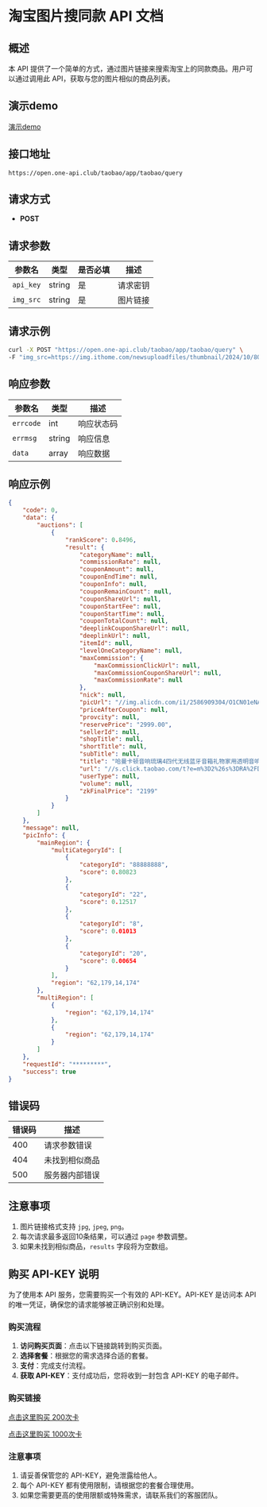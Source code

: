 # 淘宝图片搜同款 API 文档

## 概述

本 API 提供了一个简单的方式，通过图片链接来搜索淘宝上的同款商品。用户可以通过调用此 API，获取与您的图片相似的商品列表。

## 演示demo

[演示demo](https://open.one-api.club/demo.html)

## 接口地址

```
https://open.one-api.club/taobao/app/taobao/query
```

## 请求方式

- **POST**

## 请求参数

| 参数名   | 类型   | 是否必填 | 描述                 |
| -------- | ------ | -------- | -------------------- |
| `api_key`  | string   | 是       | 请求密钥       |
| `img_src`  | string   | 是       | 图片链接       |

## 请求示例

```bash
curl -X POST "https://open.one-api.club/taobao/app/taobao/query" \
-F "img_src=https://img.ithome.com/newsuploadfiles/thumbnail/2024/10/806000_240.jpg" \
```

## 响应参数

| 参数名       | 类型   | 描述                 |
| ------------ | ------ | -------------------- |
| `errcode`       | int    | 响应状态码           |
| `errmsg`    | string | 响应信息             |
| `data`       | array  | 响应数据             |

## 响应示例

```json
{
    "code": 0,
    "data": {
        "auctions": [
            {
                "rankScore": 0.8496,
                "result": {
                    "categoryName": null,
                    "commissionRate": null,
                    "couponAmount": null,
                    "couponEndTime": null,
                    "couponInfo": null,
                    "couponRemainCount": null,
                    "couponShareUrl": null,
                    "couponStartFee": null,
                    "couponStartTime": null,
                    "couponTotalCount": null,
                    "deeplinkCouponShareUrl": null,
                    "deeplinkUrl": null,
                    "itemId": null,
                    "levelOneCategoryName": null,
                    "maxCommission": {
                        "maxCommissionClickUrl": null,
                        "maxCommissionCouponShareUrl": null,
                        "maxCommissionRate": null
                    },
                    "nick": null,
                    "picUrl": "//img.alicdn.com/i1/2586909304/O1CN01eNA59K2IbHyFtimbS_!!2586909304.jpg",
                    "priceAfterCoupon": null,
                    "provcity": null,
                    "reservePrice": "2999.00",
                    "sellerId": null,
                    "shopTitle": null,
                    "shortTitle": null,
                    "subTitle": null,
                    "title": "哈曼卡顿音响琉璃4四代无线蓝牙音箱礼物家用透明音响小型琉璃3代",
                    "url": "//s.click.taobao.com/t?e=m%3D2%26s%3DRA%2FDM83VcC9w4vFB6t2Z2ueEDrYVVa64fCnEkYHU%2B2tyINtkUhsv0Ac%2BolCc%2BP6AIdbSor0PwI0ta6y7Ua0cznvfGz9tF%2FehschF5QF4cdxWYk9O8huMN1NeLw4Fl7JwVfjD6Fzh1ocA47Yukss720h0JfS10Z8VhqUrzb0fe4SRAtSDER15ye4n3QdQaMs1cXx4UReItycb919Cgk9g4EAdF4nYMRjS9WZxlj6WmOeT9Ms%2Fq4PU7iFq7zkcttWgIYULNg46oBA%3D&union_lens=lensId%3AOPT%401730342927%402166c589_1616_192e079bb92_40ba%4001%40eyJmbG9vcklkIjo2OTM0OH0ie",
                    "userType": null,
                    "volume": null,
                    "zkFinalPrice": "2199"
                }
            }
        ]
    },
    "message": null,
    "picInfo": {
        "mainRegion": {
            "multiCategoryId": [
                {
                    "categoryId": "88888888",
                    "score": 0.80823
                },
                {
                    "categoryId": "22",
                    "score": 0.12517
                },
                {
                    "categoryId": "8",
                    "score": 0.01013
                },
                {
                    "categoryId": "20",
                    "score": 0.00654
                }
            ],
            "region": "62,179,14,174"
        },
        "multiRegion": [
            {
                "region": "62,179,14,174"
            },
            {
                "region": "62,179,14,174"
            }
        ]
    },
    "requestId": "*********",
    "success": true
}
```

## 错误码

| 错误码 | 描述                 |
| ------ | -------------------- |
| 400    | 请求参数错误         |
| 404    | 未找到相似商品       |
| 500    | 服务器内部错误       |

## 注意事项

1. 图片链接格式支持 `jpg`, `jpeg`, `png`。
2. 每次请求最多返回10条结果，可以通过 `page` 参数调整。
3. 如果未找到相似商品，`results` 字段将为空数组。


## 购买 API-KEY 说明

为了使用本 API 服务，您需要购买一个有效的 API-KEY。API-KEY 是访问本 API 的唯一凭证，确保您的请求能够被正确识别和处理。

### 购买流程

1. **访问购买页面**：点击以下链接跳转到购买页面。
2. **选择套餐**：根据您的需求选择合适的套餐。
3. **支付**：完成支付流程。
4. **获取 API-KEY**：支付成功后，您将收到一封包含 API-KEY 的电子邮件。

### 购买链接

[点击这里购买 200次卡](https://shop.51fkba.com/details/AECE8C94)

[点击这里购买 1000次卡](http://shop.51fkba.com/details/794263E5)

### 注意事项

1. 请妥善保管您的 API-KEY，避免泄露给他人。
2. 每个 API-KEY 都有使用限制，请根据您的套餐合理使用。
3. 如果您需要更高的使用限额或特殊需求，请联系我们的客服团队。
